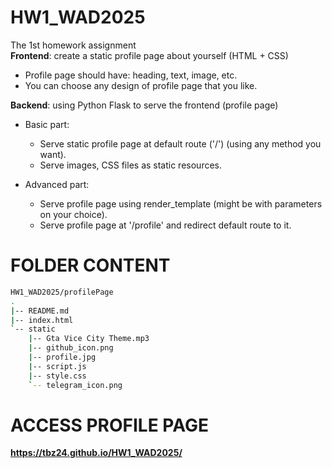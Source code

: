 # HW1_WAD2025
The 1st homework assignment\
**Frontend**: create a static profile page about yourself (HTML + CSS)
- Profile page should have: heading, text, image, etc.
- You can choose any design of profile page that you like.

**Backend**: using Python Flask to serve the frontend (profile page)

- Basic part:
    - Serve static profile page at default route ('/') (using any method you want).
    - Serve images, CSS files as static resources.

- Advanced part:
    - Serve profile page using render_template (might be with parameters on your choice).
    - Serve profile page at '/profile' and redirect default route to it.

# FOLDER CONTENT
```bash
HW1_WAD2025/profilePage
.
|-- README.md
|-- index.html
`-- static
    |-- Gta Vice City Theme.mp3
    |-- github_icon.png
    |-- profile.jpg
    |-- script.js
    |-- style.css
    `-- telegram_icon.png
```
# ACCESS PROFILE PAGE
**https://tbz24.github.io/HW1_WAD2025/**
